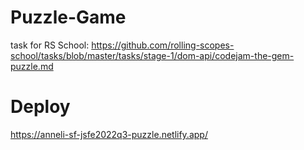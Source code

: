 # Puzzle-Game
task for RS School: https://github.com/rolling-scopes-school/tasks/blob/master/tasks/stage-1/dom-api/codejam-the-gem-puzzle.md

# Deploy
https://anneli-sf-jsfe2022q3-puzzle.netlify.app/
